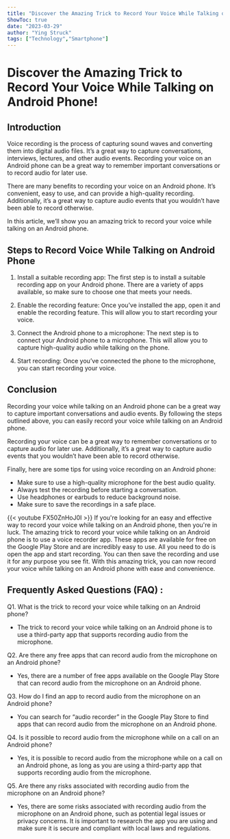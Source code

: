 ```yaml
---
title: "Discover the Amazing Trick to Record Your Voice While Talking on Android Phone!"
ShowToc: true 
date: "2023-03-29"
author: "Ying Struck" 
tags: ["Technology","Smartphone"]
---
```

# Discover the Amazing Trick to Record Your Voice While Talking on Android Phone! 

## Introduction 
Voice recording is the process of capturing sound waves and converting them into digital audio files. It’s a great way to capture conversations, interviews, lectures, and other audio events. Recording your voice on an Android phone can be a great way to remember important conversations or to record audio for later use. 

There are many benefits to recording your voice on an Android phone. It’s convenient, easy to use, and can provide a high-quality recording. Additionally, it’s a great way to capture audio events that you wouldn’t have been able to record otherwise. 

In this article, we’ll show you an amazing trick to record your voice while talking on an Android phone. 

## Steps to Record Voice While Talking on Android Phone 
1. Install a suitable recording app: The first step is to install a suitable recording app on your Android phone. There are a variety of apps available, so make sure to choose one that meets your needs. 

2. Enable the recording feature: Once you’ve installed the app, open it and enable the recording feature. This will allow you to start recording your voice. 

3. Connect the Android phone to a microphone: The next step is to connect your Android phone to a microphone. This will allow you to capture high-quality audio while talking on the phone. 

4. Start recording: Once you’ve connected the phone to the microphone, you can start recording your voice. 

## Conclusion 
Recording your voice while talking on an Android phone can be a great way to capture important conversations and audio events. By following the steps outlined above, you can easily record your voice while talking on an Android phone. 

Recording your voice can be a great way to remember conversations or to capture audio for later use. Additionally, it’s a great way to capture audio events that you wouldn’t have been able to record otherwise. 

Finally, here are some tips for using voice recording on an Android phone: 
- Make sure to use a high-quality microphone for the best audio quality. 
- Always test the recording before starting a conversation. 
- Use headphones or earbuds to reduce background noise. 
- Make sure to save the recordings in a safe place.

{{< youtube FX50ZnHoJ0I >}} 
If you're looking for an easy and effective way to record your voice while talking on an Android phone, then you're in luck. The amazing trick to record your voice while talking on an Android phone is to use a voice recorder app. These apps are available for free on the Google Play Store and are incredibly easy to use. All you need to do is open the app and start recording. You can then save the recording and use it for any purpose you see fit. With this amazing trick, you can now record your voice while talking on an Android phone with ease and convenience.

## Frequently Asked Questions (FAQ) :
Q1. What is the trick to record your voice while talking on an Android phone?
- The trick to record your voice while talking on an Android phone is to use a third-party app that supports recording audio from the microphone.

Q2. Are there any free apps that can record audio from the microphone on an Android phone?
- Yes, there are a number of free apps available on the Google Play Store that can record audio from the microphone on an Android phone.

Q3. How do I find an app to record audio from the microphone on an Android phone?
- You can search for “audio recorder” in the Google Play Store to find apps that can record audio from the microphone on an Android phone.

Q4. Is it possible to record audio from the microphone while on a call on an Android phone?
- Yes, it is possible to record audio from the microphone while on a call on an Android phone, as long as you are using a third-party app that supports recording audio from the microphone.

Q5. Are there any risks associated with recording audio from the microphone on an Android phone?
- Yes, there are some risks associated with recording audio from the microphone on an Android phone, such as potential legal issues or privacy concerns. It is important to research the app you are using and make sure it is secure and compliant with local laws and regulations.


